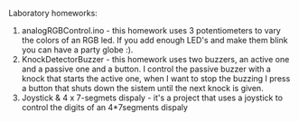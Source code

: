 Laboratory homeworks:

1. analogRGBControl.ino - this homework uses 3 potentiometers to vary the colors of an RGB led. If you add enough LED's and make them blink you can have a party globe :).
2. KnockDetectorBuzzer - this homework uses two buzzers, an active one and a passive one and a button. I control the passive buzzer with a knock that starts the active one, when I want to stop the buzzing I press a button that shuts down the sistem until the next knock is given.
3. Joystick & 4 x 7-segmets dispaly - it's a project that uses a joystick to  control the digits of an 4*7segments dispaly
